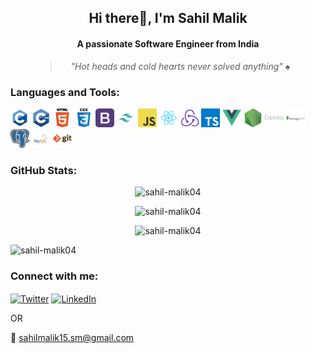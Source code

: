 <h2 align="center">Hi there👋, I'm Sahil Malik</h2>
<h4 align="center">A passionate Software Engineer from India</h4>
<figure>
    <blockquote>
        <p align="center"><em>"Hot heads and cold hearts never solved anything" ♠️</em></p>
    </blockquote>
</figure>
<h3 align="left">Languages and Tools:</h3>
<p align="left">
    <a href="https://www.cprogramming.com/" target="_blank"><img src="https://raw.githubusercontent.com/github/explore/80688e429a7d4ef2fca1e82350fe8e3517d3494d/topics/c/c.png" alt="C" height="30"></a>
    <a href="https://isocpp.org/" target="_blank"><img src="https://raw.githubusercontent.com/github/explore/80688e429a7d4ef2fca1e82350fe8e3517d3494d/topics/cpp/cpp.png" alt="C++" height="30"></a>
    <a href="https://developer.mozilla.org/en-US/docs/Web/HTML" target="_blank"><img src="https://raw.githubusercontent.com/github/explore/80688e429a7d4ef2fca1e82350fe8e3517d3494d/topics/html/html.png" alt="HTML" height="30"></a>
    <a href="https://developer.mozilla.org/en-US/docs/Web/CSS" target="_blank"><img src="https://raw.githubusercontent.com/github/explore/80688e429a7d4ef2fca1e82350fe8e3517d3494d/topics/css/css.png" alt="CSS" height="30"></a>
    <a href="https://getbootstrap.com/" target="_blank"><img src="https://raw.githubusercontent.com/github/explore/80688e429a7d4ef2fca1e82350fe8e3517d3494d/topics/bootstrap/bootstrap.png" alt="Bootstrap" height="30"></a>
    <a href="https://tailwindcss.com/" target="_blank"><img src="https://raw.githubusercontent.com/github/explore/80688e429a7d4ef2fca1e82350fe8e3517d3494d/topics/tailwind/tailwind.png" alt="Tailwind CSS" height="30"></a>
    <a href="https://www.javascript.com/" target="_blank"><img src="https://raw.githubusercontent.com/github/explore/80688e429a7d4ef2fca1e82350fe8e3517d3494d/topics/javascript/javascript.png" alt="JavaScript" height="30"></a>
    <a href="https://reactjs.org/" target="_blank"><img src="https://raw.githubusercontent.com/github/explore/80688e429a7d4ef2fca1e82350fe8e3517d3494d/topics/react/react.png" alt="React" height="30"></a>
    <a href="https://redux.js.org/" target="_blank"><img src="https://raw.githubusercontent.com/github/explore/80688e429a7d4ef2fca1e82350fe8e3517d3494d/topics/redux/redux.png" alt="Redux" height="30"></a>
    <a href="https://www.typescriptlang.org/" target="_blank"><img src="https://raw.githubusercontent.com/github/explore/80688e429a7d4ef2fca1e82350fe8e3517d3494d/topics/typescript/typescript.png" alt="TypeScript" height="30"></a>
    <a href="https://vuejs.org/" target="_blank"><img src="https://raw.githubusercontent.com/github/explore/80688e429a7d4ef2fca1e82350fe8e3517d3494d/topics/vue/vue.png" alt="Vue.js" height="30"></a>
    <a href="https://nodejs.org/" target="_blank"><img src="https://raw.githubusercontent.com/github/explore/80688e429a7d4ef2fca1e82350fe8e3517d3494d/topics/nodejs/nodejs.png" alt="Node.js" height="30"></a>
    <a href="https://expressjs.com/" target="_blank"><img src="https://raw.githubusercontent.com/github/explore/80688e429a7d4ef2fca1e82350fe8e3517d3494d/topics/express/express.png" alt="Express" height="30"></a>
    <a href="https://www.mongodb.com/" target="_blank"><img src="https://raw.githubusercontent.com/github/explore/80688e429a7d4ef2fca1e82350fe8e3517d3494d/topics/mongodb/mongodb.png" alt="MongoDB" height="30"></a>
    <a href="https://www.postgresql.org/" target="_blank"><img src="https://raw.githubusercontent.com/github/explore/80688e429a7d4ef2fca1e82350fe8e3517d3494d/topics/postgresql/postgresql.png" alt="PostgreSQL" height="30"></a>
    <a href="https://www.mysql.com/" target="_blank"><img src="https://raw.githubusercontent.com/github/explore/80688e429a7d4ef2fca1e82350fe8e3517d3494d/topics/mysql/mysql.png" alt="MySQL" height="30"></a>
    <a href="https://git-scm.com/" target="_blank"><img src="https://raw.githubusercontent.com/github/explore/80688e429a7d4ef2fca1e82350fe8e3517d3494d/topics/git/git.png" alt="Git" height="30"></a>
</p>
<h3 align="left">GitHub Stats:</h3>
<p align="center">
    <img src="https://github-readme-stats.vercel.app/api/top-langs?username=sahil-malik04&show_icons=true&locale=en&layout=compact" alt="sahil-malik04" />
</p>
<p align="center">
    <img src="https://github-readme-stats.vercel.app/api?username=sahil-malik04&show_icons=true&locale=en" alt="sahil-malik04" />
</p>
<p align="center">
    <img src="https://github-readme-streak-stats.herokuapp.com/?user=sahil-malik04&" alt="sahil-malik04" />
</p>
<p align="left">
    <img src="https://komarev.com/ghpvc/?username=sahil-malik04&label=Profile%20views&color=0e75b6&style=flat" alt="sahil-malik04" />
</p>
<h3 align="left">Connect with me:</h3>
<p align="left">
    <a href="https://twitter.com/sahil_malik04" target="_blank"><img align="center" src="https://raw.githubusercontent.com/rahuldkjain/github-profile-readme-generator/master/src/images/icons/Social/twitter.svg" alt="Twitter" height="30" width="40" /></a>
    <a href="https://www.linkedin.com/in/sahil-malik04/" target="_blank"><img align="center" src="https://raw.githubusercontent.com/rahuldkjain/github-profile-readme-generator/master/src/images/icons/Social/linked-in-alt.svg" alt="LinkedIn" height="30" width="40" /></a>
</p>
<p align="left">OR</p>
<p align="left">📧 <a href="mailto:sahilmalik15.sm@gmail.com">sahilmalik15.sm@gmail.com</a></p>
